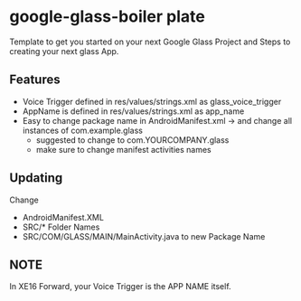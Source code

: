 google-glass-boiler plate
===========

Template to get you started on your next Google Glass Project and Steps to creating your next glass App.

Features
---
- Voice Trigger defined in  res/values/strings.xml as glass_voice_trigger
- AppName is defined in  res/values/strings.xml as app_name
- Easy to change package name in AndroidManifest.xml -> and change all instances of com.example.glass
    - suggested to change to com.YOURCOMPANY.glass
    - make sure to change manifest activities names

Updating
---
Change
- AndroidManifest.XML
- SRC/* Folder Names
- SRC/COM/GLASS/MAIN/MainActivity.java to new Package Name


NOTE
---
In XE16 Forward, your Voice Trigger is the APP NAME itself.
